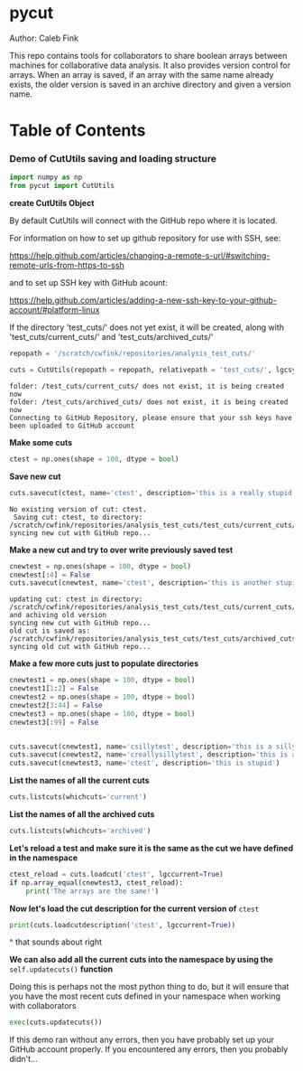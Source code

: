 # pycut
Author: Caleb Fink

This repo contains tools for collaborators to share boolean arrays between machines for collaborative data analysis. It also provides version control for arrays. When an array is saved, if an array with the same name already exists, the older version is saved in an archive directory and given a version name. 


<h1>Table of Contents<span class="tocSkip"></span></h1>
<div class="toc"><ul class="toc-item"></ul></div>

### Demo of CutUtils saving and loading structure


```python
import numpy as np
from pycut import CutUtils 
```

**create CutUtils Object**

By default CutUtils will connect with the GitHub repo where it is located.

For information on how to set up github repository for use with SSH, see:

https://help.github.com/articles/changing-a-remote-s-url/#switching-remote-urls-from-https-to-ssh

and to set up SSH key with GitHub acount:

https://help.github.com/articles/adding-a-new-ssh-key-to-your-github-account/#platform-linux


If the directory 'test_cuts/' does not yet exist, it will be created, along with 'test_cuts/current_cuts/' and 'test_cuts/archived_cuts/'





```python
repopath = '/scratch/cwfink/repositories/analysis_test_cuts/'
```


```python
cuts = CutUtils(repopath = repopath, relativepath = 'test_cuts/', lgcsync = True)
```

    folder: /test_cuts/current_cuts/ does not exist, it is being created now
    folder: /test_cuts/archived_cuts/ does not exist, it is being created now
    Connecting to GitHub Repository, please ensure that your ssh keys have been uploaded to GitHub account


**Make some cuts**


```python
ctest = np.ones(shape = 100, dtype = bool)
```

**Save new cut**


```python
cuts.savecut(ctest, name='ctest', description='this is a really stupid test cut')
```

    No existing version of cut: ctest. 
     Saving cut: ctest, to directory: /scratch/cwfink/repositories/analysis_test_cuts/test_cuts/current_cuts/
    syncing new cut with GitHub repo...


**Make a new cut and try to over write previously saved test**


```python
cnewtest = np.ones(shape = 100, dtype = bool)
cnewtest[:4] = False
cuts.savecut(cnewtest, name='ctest', description='this is another stupid test cut')
```

    updating cut: ctest in directory: /scratch/cwfink/repositories/analysis_test_cuts/test_cuts/current_cuts/ and achiving old version
    syncing new cut with GitHub repo...
    old cut is saved as: /scratch/cwfink/repositories/analysis_test_cuts/test_cuts/archived_cuts/ctest_v0.npz
    syncing old cut with GitHub repo...


**Make a few more cuts just to populate directories**


```python
cnewtest1 = np.ones(shape = 100, dtype = bool)
cnewtest1[1:2] = False
cnewtest2 = np.ones(shape = 100, dtype = bool)
cnewtest2[3:44] = False
cnewtest3 = np.ones(shape = 100, dtype = bool)
cnewtest3[:99] = False


cuts.savecut(cnewtest1, name='csillytest', description='this is a silly test cut')
cuts.savecut(cnewtest2, name='creallysillytest', description='this is a really silly test cut')
cuts.savecut(cnewtest3, name='ctest', description='this is stupid')
```

**List the names of all the current cuts**


```python
cuts.listcuts(whichcuts='current')
```

**List the names of all the archived cuts**


```python
cuts.listcuts(whichcuts='archived')
```

**Let's reload a test and make sure it is the same as the cut we have defined in the namespace**


```python
ctest_reload = cuts.loadcut('ctest', lgccurrent=True)
if np.array_equal(cnewtest3, ctest_reload):
    print('The arrays are the same!')
```

**Now let's load the cut description for the current version of** ```ctest```


```python
print(cuts.loadcutdescription('ctest', lgccurrent=True))
```

^ that sounds about right

**We can also add all the current cuts into the namespace by using the** `self.updatecuts()` **function**

Doing this is perhaps not the most python thing to do, but it will ensure that you have the most recent cuts defined in your namespace when working with collaborators


```python
exec(cuts.updatecuts())
```

If this demo ran without any errors, then you have probably set up your GitHub account properly. If you encountered any errors, then you probably didn't... 


